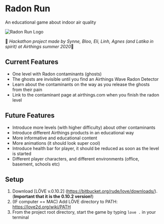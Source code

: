 # Radon Run
An educational game about indoor air quality

![Radon Run Logo](https://github.com/bloonguyen1207/radon_run/blob/master/graphics/menu.png?raw=true)

:runner: *Hackathon project made by Synne, Bloo, Eli, Linh, Agnes (and Latika in spirit) at Airthings summer 2020*:runner:


## Current Features
* One level with Radon contaminants (ghosts)
* The ghosts are invisible until you find an Airthings Wave Radon Detector
* Learn about the contaminants on the way as you release the ghosts from their pain
* Link to the contaminant page at airthings.com when you finish the radon level


## Future Features
* Introduce more levels (with higher difficulty) about other contaminants
* Introduce different Airthings products in an educational way
* More informative and educational content
* More animations (it should look super cool)
* Introduce health bar for player, it should be reduced as soon as the level is started
* Different player characters, and different environments (office, basement, schools etc)

## Setup
1. Download [LÖVE v.0.10.2] (https://bitbucket.org/rude/love/downloads/). (**Important that it is the 0.10.2 version!**)
2. (IF computer == MAC) Add LÖVE directory to PATH: https://love2d.org/wiki/PATH
3. From the project root directory, start the game by typing `love .` in your terminal
